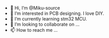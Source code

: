 - 👋 Hi, I’m @Miku-source
- 👀 I’m interested in PCB designing. I love DIY.
- 🌱 I’m currently learning stm32 MCU.
- 💞️ I’m looking to collaborate on ...
- 📫 How to reach me ...

<!---
Miku-source/Miku-source is a ✨ special ✨ repository because its `README.md` (this file) appears on your GitHub profile.
You can click the Preview link to take a look at your changes.
--->
